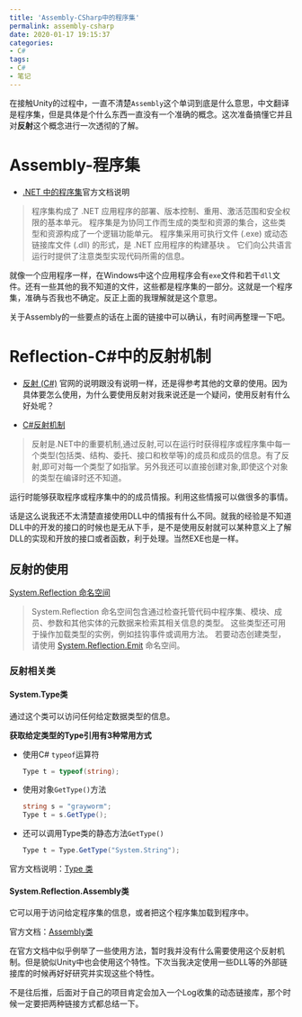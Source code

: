 ```yaml
---
title: 'Assembly-CSharp中的程序集'
permalink: assembly-csharp
date: 2020-01-17 19:15:37
categories:
- C#
tags:
- C#
- 笔记
---
```

在接触Unity的过程中，一直不清楚`Assembly`这个单词到底是什么意思，中文翻译是程序集，但是具体是个什么东西一直没有一个准确的概念。这次准备搞懂它并且对**反射**这个概念进行一次透彻的了解。

<!--more-->

# Assembly-程序集
- [.NET 中的程序集](https://docs.microsoft.com/zh-cn/dotnet/standard/assembly/)官方文档说明
> 程序集构成了 .NET 应用程序的部署、版本控制、重用、激活范围和安全权限的基本单元。 程序集是为协同工作而生成的类型和资源的集合，这些类型和资源构成了一个逻辑功能单元。 程序集采用可执行文件 (.exe) 或动态链接库文件 (.dll) 的形式，是 .NET 应用程序的构建基块 。 它们向公共语言运行时提供了注意类型实现代码所需的信息。

就像一个应用程序一样，在Windows中这个应用程序会有`exe`文件和若干`dll`文件。还有一些其他的我不知道的文件，这些都是程序集的一部分。这就是一个程序集，准确与否我也不确定。反正上面的我理解就是这个意思。

关于Assembly的一些要点的话在上面的链接中可以确认，有时间再整理一下吧。

# Reflection-C#中的反射机制
- [反射 (C#)](https://docs.microsoft.com/zh-cn/dotnet/csharp/programming-guide/concepts/reflection)
官网的说明跟没有说明一样，还是得参考其他的文章的使用。因为具体要怎么使用，为什么要使用反射对我来说还是一个疑问，使用反射有什么好处呢？

- [C#反射机制](https://zhuanlan.zhihu.com/p/41282759)

> 反射是.NET中的重要机制,通过反射,可以在运行时获得程序或程序集中每一个类型(包括类、结构、委托、接口和枚举等)的成员和成员的信息。有了反射,即可对每一个类型了如指掌。另外我还可以直接创建对象,即使这个对象的类型在编译时还不知道。

运行时能够获取程序或程序集中的的成员情报。利用这些情报可以做很多的事情。

话是这么说我还不太清楚直接使用DLL中的情报有什么不同。就我的经验是不知道DLL中的开发的接口的时候也是无从下手，是不是使用反射就可以某种意义上了解DLL的实现和开放的接口或者函数，利于处理。当然EXE也是一样。

## 反射的使用

[System.Reflection 命名空间](https://docs.microsoft.com/zh-cn/dotnet/api/system.reflection?view=netframework-4.8)

> System.Reflection 命名空间包含通过检查托管代码中程序集、模块、成员、参数和其他实体的元数据来检索其相关信息的类型。 这些类型还可用于操作加载类型的实例，例如挂钩事件或调用方法。 若要动态创建类型，请使用 [System.Reflection.Emit](https://docs.microsoft.com/zh-cn/dotnet/api/system.reflection.emit?view=netframework-4.8) 命名空间。




### 反射相关类

#### System.Type类
通过这个类可以访问任何给定数据类型的信息。

**获取给定类型的Type引用有3种常用方式**
- 使用C# `typeof`运算符
    ```csharp
    Type t = typeof(string);
    ```
- 使用对象`GetType()`方法
    ```csharp
    string s = "grayworm";
    Type t = s.GetType();
    ```
- 还可以调用Type类的静态方法`GetType()`
    ```csharp
    Type t = Type.GetType("System.String");
    ```
官方文档说明：[Type 类](https://docs.microsoft.com/zh-cn/dotnet/api/system.type?view=netframework-4.8)

#### System.Reflection.Assembly类
它可以用于访问给定程序集的信息，或者把这个程序集加载到程序中。

官方文档：[Assembly类](https://docs.microsoft.com/zh-cn/dotnet/api/system.reflection.assembly?view=netframework-4.8)

在官方文档中似乎例举了一些使用方法，暂时我并没有什么需要使用这个反射机制。但是貌似Unity中也会使用这个特性。下次当我决定使用一些DLL等的外部链接库的时候再好好研究并实现这些个特性。

不是往后推，后面对于自己的项目肯定会加入一个Log收集的动态链接库，那个时候一定要把两种链接方式都总结一下。
